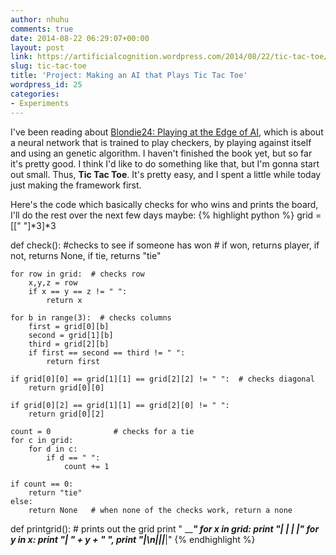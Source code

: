 ```yaml
---
author: nhuhu
comments: true
date: 2014-08-22 06:29:07+00:00
layout: post
link: https://artificialcognition.wordpress.com/2014/08/22/tic-tac-toe/
slug: tic-tac-toe
title: 'Project: Making an AI that Plays Tic Tac Toe'
wordpress_id: 25
categories:
- Experiments
---
```


I've been reading about [Blondie24: Playing at the Edge of AI](http://www.amazon.com/Blondie24-Playing-Kaufmann-Artificial-Intelligence/dp/1558607838), which is about a neural network that is trained to play checkers, by playing against itself and using an genetic algorithm. I haven't finished the book yet, but so far it's pretty good. I think I'd like to do something like that, but I'm gonna start out small. Thus, **Tic Tac Toe**. It's pretty easy, and I spent a little while today just making the framework first.

Here's the code which basically checks for who wins and prints the board, I'll do the rest over the next few days maybe:
{% highlight python %}
grid = [[" "]*3]*3

def check(): #checks to see if someone has won
             # if won, returns player, if not, returns None, if tie, returns "tie"

    for row in grid:  # checks row
        x,y,z = row
        if x == y == z != " ":
            return x

    for b in range(3):  # checks columns
        first = grid[0][b]
        second = grid[1][b]
        third = grid[2][b]
        if first == second == third != " ":
            return first

    if grid[0][0] == grid[1][1] == grid[2][2] != " ":  # checks diagonal
        return grid[0][0]

    if grid[0][2] == grid[1][1] == grid[2][0] != " ": 
        return grid[0][2]
    
    count = 0              # checks for a tie
    for c in grid:
        for d in c:
            if d == " ":
                count += 1

    if count == 0:
        return "tie"
    else:
        return None   # when none of the checks work, return a none

def printgrid(): # prints out the grid
    print " _________________"
    for x in grid:
        print "|     |     |     |"
        for y in x:
            print "|  " + y + " ",
        print "|\n|_____|_____|_____|"
{% endhighlight %}

